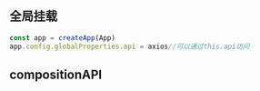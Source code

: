 ## 全局挂载

```js
const app = createApp(App)
app.config.globalProperties.api = axios//可以通过this.api访问
```

## compositionAPI



